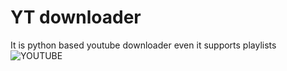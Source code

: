 # YT downloader
It is python based youtube downloader even it supports playlists
![YOUTUBE](https://external-content.duckduckgo.com/iu/?u=https%3A%2F%2Ftse3.explicit.bing.net%2Fth%3Fid%3DOIP.NGNR7qXHZo0F8lkHrclk0AHaEp%26pid%3DApi&f=1)
